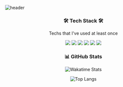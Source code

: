 ![header](https://capsule-render.vercel.app/api?type=soft&color=auto&height=150&section=header&text=JiminSeo&fontSize=70)

<h3 align="center">🛠 Tech Stack 🛠</h3>
<p align="center">Techs that I've used at least once</p>

<p align="center">
  <img src="https://img.shields.io/badge/Kotlin-7F52FF?style=for-the-badge&logo=kotlin&logoColor=white"/>
  <img src="https://img.shields.io/badge/YAML-ffffff?style=for-the-badge&logo=yaml&logoColor=151515"/>
  <img src="https://img.shields.io/badge/GitHub-121011?style=for-the-badge&logo=github&logoColor=white"/>
  <img src="https://img.shields.io/badge/Gradle-02303A?style=for-the-badge&logo=Gradle&logoColor=white"/>
  <img src="https://img.shields.io/badge/Git-F05033?style=for-the-badge&logo=git&logoColor=white"/>
  <img src="https://wakatime.com/badge/user/84e9adb4-13fd-436f-8c3f-077147703b97.svg?style=flat-square"/>
</p>

<h3 align="center">📊 GitHub Stats</h3>

<p align="center">
  <img src="https://github-readme-stats.vercel.app/api/wakatime?username=84e9adb4-13fd-436f-8c3f-077147703b97&theme=tokyonight&layout=compact&hide_border=false" alt="Wakatime Stats">
</p>
<p align="center">
  <img src="https://github-readme-stats.vercel.app/api/top-langs/?username=mrjimin&theme=tokyonight&layout=compact&hide_border=false&include_all_commits=true&count_private=true" alt="Top Langs">
</p>
